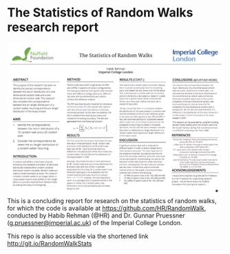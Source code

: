 # The Statistics of Random Walks research report
![alt tag](src/The_Statistics_of_Random_Walks_poster.png?raw=true "The Statistics of Random Walks research poster")
This is a concluding report for research on the statistics of random walks, for which the code is available at https://github.com/HR/RandomWalk, conducted by Habib Rehman (@HR) and Dr. Gunnar Pruessner (g.pruessner@imperial.ac.uk) of the Imperial College London.

This repo is also accessible via the shortened link http://git.io/RandomWalkStats
